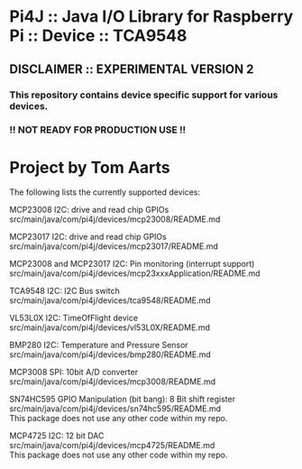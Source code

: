 Pi4J :: Java I/O Library for Raspberry Pi :: Device :: TCA9548
==========================================================================

## DISCLAIMER :: EXPERIMENTAL VERSION 2 

### This repository contains device specific support for various devices.

### !! NOT READY FOR PRODUCTION USE !!

Project by Tom Aarts
==========================================================================

The following lists the currently supported devices:


MCP23008 I2C:  drive and read chip GPIOs
src/main/java/com/pi4j/devices/mcp23008/README.md

MCP23017 I2C:  drive and read chip GPIOs
src/main/java/com/pi4j/devices/mcp23017/README.md

MCP23008 and MCP23017 I2C:  Pin monitoring (interrupt support)
src/main/java/com/pi4j/devices/mcp23xxxApplication/README.md

TCA9548 I2C:  I2C Bus switch 
src/main/java/com/pi4j/devices/tca9548/README.md


VL53L0X I2C:  TimeOfFlight device
src/main/java/com/pi4j/devices/vl53L0X/README.md


BMP280  I2C:  Temperature and Pressure Sensor
src/main/java/com/pi4j/devices/bmp280/README.md

MCP3008 SPI:  10bit A/D converter
src/main/java/com/pi4j/devices/mcp3008/README.md

SN74HC595 GPIO Manipulation (bit bang): 8 Bit shift register   
src/main/java/com/pi4j/devices/sn74hc595/README.md   
This package does not use any other code within my repo.   

MCP4725 I2C:  12 bit DAC   
src/main/java/com/pi4j/devices/mcp4725/README.md  
This package does not use any other code within my repo.  
